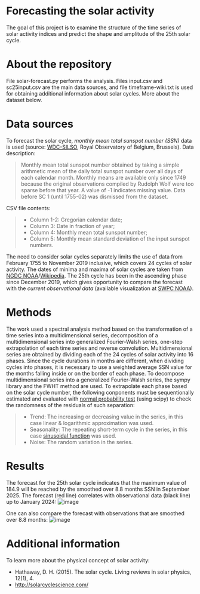 # Forecasting the solar activity
The goal of this project is to examine the structure of the time series of solar activity indices and predict the shape and amplitude of the 25th solar cycle.

# About the repository
File solar-forecast.py performs the analysis. Files input.csv and sc25input.csv are the main data sources, and file timeframe-wiki.txt is used for obtaining additional information about solar cycles. More about the dataset below.

# Data sources
To forecast the solar cycle, *monthly mean total sunspot number (SSN)* data is used (source: [WDC-SILSO](https://www.sidc.be/SILSO/datafiles), Royal Observatory of Belgium, Brussels). Data description:
> Monthly mean total sunspot number obtained by taking a simple arithmetic mean of the daily total sunspot number over all days of each calendar month. Monthly means are available only since 1749 because the original observations compiled by Rudolph Wolf were too sparse before that year. A value of -1 indicates missing value. Data before SC 1 (until 1755-02) was dismissed from the dataset.

CSV file contents:
> * Column 1-2: Gregorian calendar date;
> * Column 3: Date in fraction of year;
> * Column 4: Monthly mean total sunspot number;
> * Column 5: Monthly mean standard deviation of the input sunspot numbers.

The need to consider solar cycles separately limits the use of data from February 1755 to November 2019 inclusive, which covers 24 cycles of solar activity. The dates of minima and maxima of solar cycles are taken from [NGDC NOAA](https://www.ngdc.noaa.gov/stp/space-weather/solar-data/solar-indices/sunspot-numbers/cycle-data/table_cycle-dates_maximum-minimum.txt)/[Wikipedia](https://en.wikipedia.org/wiki/List_of_solar_cycles). The 25th cycle has been in the ascending phase since December 2019, which gives opportunity to compare the forecast with the *current observational data* (available visualization at [SWPC NOAA](https://www.swpc.noaa.gov/products/solar-cycle-progression)).

# Methods
The work used a spectral analysis method based on the transformation of a time series into a multidimensional series, decomposition of a multidimensional series into generalized Fourier-Walsh series, one-step extrapolation of each time series and reverse convolution. 
Multidimensional series are obtained by dividing each of the 24 cycles of solar activity into 16 phases. Since the cycle durations in months are different, when dividing cycles into phases, it is necessary to use a weighted average SSN value for the months falling inside or on the border of each phase.
To decompose multidimensional series into a generalized Fourier-Walsh series, the sympy library and the FWHT method are used. To extrapolate each phase based on the solar cycle number, the following conponents must be sequentionally estimated and evaluated with [normal probability test](https://en.wikipedia.org/wiki/Normal_probability_plot ) (using scipy) to check the randomness of the residuals of such separation:
> *   Trend: The increasing or decreasing value in the series, in this case linear & logarithmic approximation was used.
> *   Seasonality: The repeating short-term cycle in the series, in this case [sinusoidal function](https://stats.blue/Stats_Suite/sinusoidal_regression_calculator.html) was used.
> *   Noise: The random variation in the series.

# Results
The forecast for the 25th solar cycle indicates that the maximum value of 184.9 will be reached by the smoothed over 8.8 months SSN in September 2025. The forecast (red line) correlates with observational data (black line) up to January 2024:
![image](https://github.com/irinazobova/solar-activity-forecast/assets/141981835/f9629652-7f2e-4db0-98ad-4ca7841bd554)

One can also compare the forecast with observations that are smoothed over 8.8 months:
![image](https://github.com/irinazobova/solar-activity-forecast/assets/141981835/0acc90aa-5ddb-4c83-aaa6-cb49232540a7)

# Additional information
To learn more about the physical concept of solar activity:
*  Hathaway, D. H. (2015). The solar cycle. Living reviews in solar physics, 12(1), 4. 
*  http://solarcyclescience.com/
